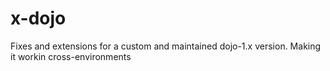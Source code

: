 # x-dojo
Fixes and extensions for a custom and maintained dojo-1.x version. Making it workin cross-environments
